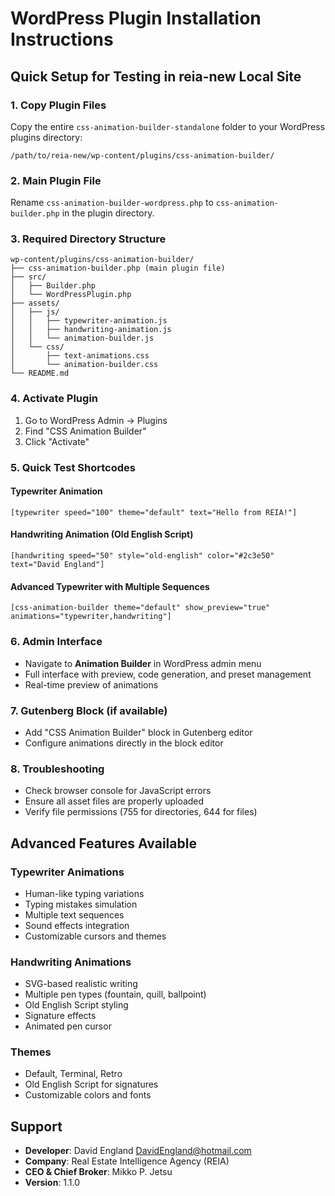 # WordPress Plugin Installation Instructions

## Quick Setup for Testing in reia-new Local Site

### 1. Copy Plugin Files
Copy the entire `css-animation-builder-standalone` folder to your WordPress plugins directory:
```
/path/to/reia-new/wp-content/plugins/css-animation-builder/
```

### 2. Main Plugin File
Rename `css-animation-builder-wordpress.php` to `css-animation-builder.php` in the plugin directory.

### 3. Required Directory Structure
```
wp-content/plugins/css-animation-builder/
├── css-animation-builder.php (main plugin file)
├── src/
│   ├── Builder.php
│   └── WordPressPlugin.php
├── assets/
│   ├── js/
│   │   ├── typewriter-animation.js
│   │   ├── handwriting-animation.js
│   │   └── animation-builder.js
│   └── css/
│       ├── text-animations.css
│       └── animation-builder.css
└── README.md
```

### 4. Activate Plugin
1. Go to WordPress Admin → Plugins
2. Find "CSS Animation Builder" 
3. Click "Activate"

### 5. Quick Test Shortcodes

#### Typewriter Animation
```
[typewriter speed="100" theme="default" text="Hello from REIA!"]
```

#### Handwriting Animation (Old English Script)
```
[handwriting speed="50" style="old-english" color="#2c3e50" text="David England"]
```

#### Advanced Typewriter with Multiple Sequences
```
[css-animation-builder theme="default" show_preview="true" animations="typewriter,handwriting"]
```

### 6. Admin Interface
- Navigate to **Animation Builder** in WordPress admin menu
- Full interface with preview, code generation, and preset management
- Real-time preview of animations

### 7. Gutenberg Block (if available)
- Add "CSS Animation Builder" block in Gutenberg editor
- Configure animations directly in the block editor

### 8. Troubleshooting
- Check browser console for JavaScript errors
- Ensure all asset files are properly uploaded
- Verify file permissions (755 for directories, 644 for files)

## Advanced Features Available

### Typewriter Animations
- Human-like typing variations
- Typing mistakes simulation
- Multiple text sequences
- Sound effects integration
- Customizable cursors and themes

### Handwriting Animations
- SVG-based realistic writing
- Multiple pen types (fountain, quill, ballpoint)
- Old English Script styling
- Signature effects
- Animated pen cursor

### Themes
- Default, Terminal, Retro
- Old English Script for signatures
- Customizable colors and fonts

## Support
- **Developer**: David England <DavidEngland@hotmail.com>
- **Company**: Real Estate Intelligence Agency (REIA)
- **CEO & Chief Broker**: Mikko P. Jetsu
- **Version**: 1.1.0
